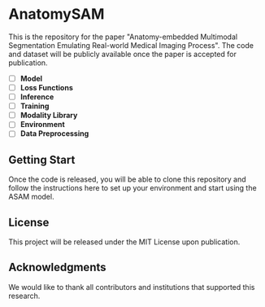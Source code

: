 # AnatomySAM

This is the repository for the paper "Anatomy-embedded Multimodal Segmentation Emulating Real-world Medical Imaging Process". The code and dataset will be publicly available once the paper is accepted for publication.

- [ ] **Model**
- [ ] **Loss Functions**
- [ ] **Inference**
- [ ] **Training**
- [ ] **Modality Library**
- [ ] **Environment**
- [ ] **Data Preprocessing**
      
## Getting Start

Once the code is released, you will be able to clone this repository and follow the instructions here to set up your environment and start using the ASAM model.

## License

This project will be released under the MIT License upon publication.

## Acknowledgments

We would like to thank all contributors and institutions that supported this research.
